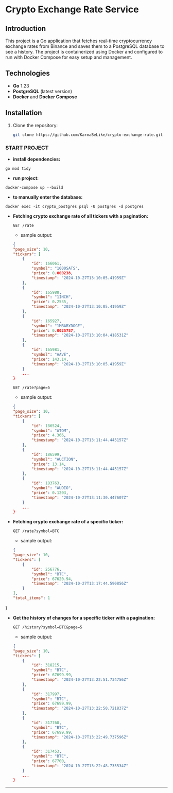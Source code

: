 # Crypto Exchange Rate Service

## Introduction
This project is a Go application that fetches real-time cryptocurrency exchange rates from Binance and saves them to a PostgreSQL database to see a history. The project is containerized using Docker and configured to run with Docker Compose for easy setup and management.


## Technologies

- **Go** 1.23
- **PostgreSQL** (latest version)
- **Docker** and **Docker Compose**

##  Installation 
1. Clone the repository:
   ```bash
   git clone https://github.com/KarmaBeLike/crypto-exchange-rate.git


### START PROJECT
- **install dependencies:**
```
go mod tidy
```
- **run project:**
```
docker-compose up --build
```
- **to manually enter the database:**
```
docker exec -it crypto_postgres psql -U postgres -d postgres

```
- **Fetching crypto exchange rate of all tickers with a pagination:**
    ```http
    GET /rate
    ```
    - sample output:
    ```json
    {
    "page_size": 10,
    "tickers": [
        {
            "id": 166061,
            "symbol": "1000SATS",
            "price": 0.000238,
            "timestamp": "2024-10-27T13:10:05.41959Z"
        },
        {
            "id": 165988,
            "symbol": "1INCH",
            "price": 0.2535,
            "timestamp": "2024-10-27T13:10:05.41959Z"
        },
        {
            "id": 165927,
            "symbol": "1MBABYDOGE",
            "price": 0.0025757,
            "timestamp": "2024-10-27T13:10:04.418531Z"
        },
        {
            "id": 165981,
            "symbol": "AAVE",
            "price": 143.14,
            "timestamp": "2024-10-27T13:10:05.41959Z"
        }
        ...
    }
    ```
     ```http
    GET /rate?page=5
    ```
    - sample output:
    ```json
    {
    "page_size": 10,
    "tickers": [
        {
            "id": 186524,
            "symbol": "ATOM",
            "price": 4.366,
            "timestamp": "2024-10-27T13:11:44.445157Z"
        },
        {
            "id": 186599,
            "symbol": "AUCTION",
            "price": 13.14,
            "timestamp": "2024-10-27T13:11:44.445157Z"
        },
        {
            "id": 183763,
            "symbol": "AUDIO",
            "price": 0.1203,
            "timestamp": "2024-10-27T13:11:30.447607Z"
        }
        ...
    }
    ```
- **Fetching crypto exchange rate of a specific ticker:**
    ```http
    GET /rate?symbol=BTC
    ```
    - sample output:
    ```json
   {
    "page_size": 10,
    "tickers": [
        {
            "id": 256776,
            "symbol": "BTC",
            "price": 67620.94,
            "timestamp": "2024-10-27T13:17:44.590856Z"
        }
    ],
    "total_items": 1
}

- **Get the history of changes for a specific ticker with a pagination:**
    ```http
    GET /history?symbol=BTC&page=5
    ```
    - sample output:
    ```json
   {
    "page_size": 10,
    "tickers": [
        {
            "id": 318215,
            "symbol": "BTC",
            "price": 67699.99,
            "timestamp": "2024-10-27T13:22:51.734756Z"
        },
        {
            "id": 317997,
            "symbol": "BTC",
            "price": 67699.99,
            "timestamp": "2024-10-27T13:22:50.721837Z"
        },
        {
            "id": 317760,
            "symbol": "BTC",
            "price": 67699.99,
            "timestamp": "2024-10-27T13:22:49.737596Z"
        },
        {
            "id": 317453,
            "symbol": "BTC",
            "price": 67700,
            "timestamp": "2024-10-27T13:22:48.735534Z"
        }
        ...
   }
---